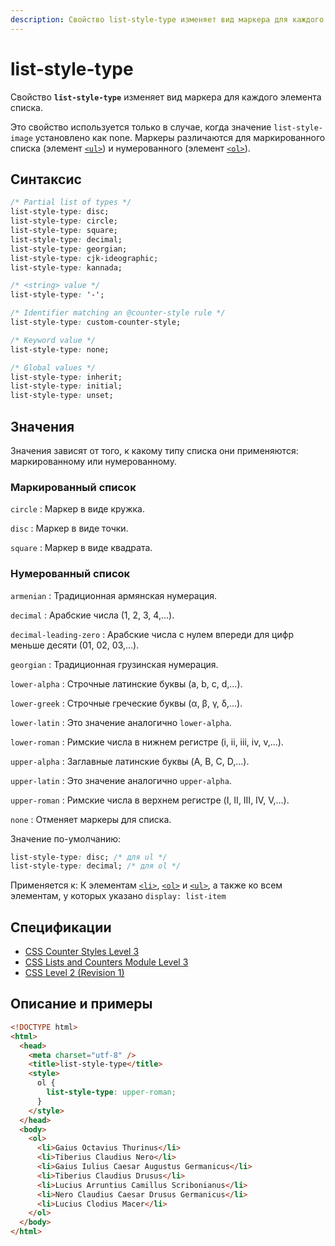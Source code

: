 ```yaml
---
description: Свойство list-style-type изменяет вид маркера для каждого элемента списка
---
```


# list-style-type

Свойство **`list-style-type`** изменяет вид маркера для каждого элемента списка.

Это свойство используется только в случае, когда значение `list-style-image` установлено как none. Маркеры различаются для маркированного списка (элемент [`<ul>`](../html/ul.md)) и нумерованного (элемент [`<ol>`](../html/ol.md)).

## Синтаксис

```css
/* Partial list of types */
list-style-type: disc;
list-style-type: circle;
list-style-type: square;
list-style-type: decimal;
list-style-type: georgian;
list-style-type: cjk-ideographic;
list-style-type: kannada;

/* <string> value */
list-style-type: '-';

/* Identifier matching an @counter-style rule */
list-style-type: custom-counter-style;

/* Keyword value */
list-style-type: none;

/* Global values */
list-style-type: inherit;
list-style-type: initial;
list-style-type: unset;
```

## Значения

Значения зависят от того, к какому типу списка они применяются: маркированному или нумерованному.

### Маркированный список

`circle`
: Маркер в виде кружка.

`disc`
: Маркер в виде точки.

`square`
: Маркер в виде квадрата.

### Нумерованный список

`armenian`
: Традиционная армянская нумерация.

`decimal`
: Арабские числа (1, 2, 3, 4,...).

`decimal-leading-zero`
: Арабские числа с нулем впереди для цифр меньше десяти (01, 02, 03,...).

`georgian`
: Традиционная грузинская нумерация.

`lower-alpha`
: Строчные латинские буквы (a, b, c, d,...).

`lower-greek`
: Строчные греческие буквы (α, β, γ, δ,...).

`lower-latin`
: Это значение аналогично `lower-alpha`.

`lower-roman`
: Римские числа в нижнем регистре (i, ii, iii, iv, v,...).

`upper-alpha`
: Заглавные латинские буквы (A, B, C, D,...).

`upper-latin`
: Это значение аналогично `upper-alpha`.

`upper-roman`
: Римские числа в верхнем регистре (I, II, III, IV, V,...).

`none`
: Отменяет маркеры для списка.

Значение по-умолчанию:

```css
list-style-type: disc; /* для ul */
list-style-type: decimal; /* для ol */
```

Применяется к: К элементам [`<li>`](../html/li.md), [`<ol>`](../html/ol.md) и [`<ul>`](../html/ul.md), а также ко всем элементам, у которых указано `display: list-item`

## Спецификации

- [CSS Counter Styles Level 3](http://dev.w3.org/csswg/css-counter-styles-3/#extending-css2)
- [CSS Lists and Counters Module Level 3](http://dev.w3.org/csswg/css3-lists/#list-style-type)
- [CSS Level 2 (Revision 1)](http://www.w3.org/TR/CSS2/generate.html#propdef-list-style-type)

## Описание и примеры

```html
<!DOCTYPE html>
<html>
  <head>
    <meta charset="utf-8" />
    <title>list-style-type</title>
    <style>
      ol {
        list-style-type: upper-roman;
      }
    </style>
  </head>
  <body>
    <ol>
      <li>Gaius Octavius Thurinus</li>
      <li>Tiberius Claudius Nero</li>
      <li>Gaius Iulius Caesar Augustus Germanicus</li>
      <li>Tiberius Claudius Drusus</li>
      <li>Lucius Arruntius Camillus Scribonianus</li>
      <li>Nero Claudius Caesar Drusus Germanicus</li>
      <li>Lucius Clodius Macer</li>
    </ol>
  </body>
</html>
```
